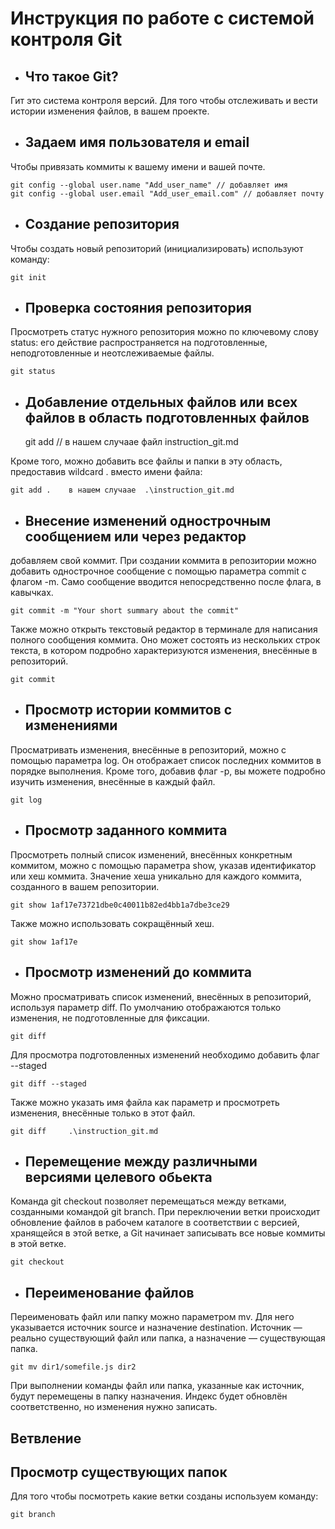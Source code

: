 # **Инструкция по работе с системой контроля Git**


+ ## Что такое Git?
 
Гит это система контроля версий. Для того чтобы отслеживать и вести истории изменения файлов, в вашем проекте.

+ ## Задаем имя пользователя и email
Чтобы привязать коммиты к вашему имени и вашей почте.

    git config --global user.name "Add_user_name" // добавляет имя 
    git config --global user.email "Add_user_email.com" // добавляет почту

+ ## Создание репозитория 

Чтобы создать новый репозиторий (инициализировать) используют команду:

    git init

+ ## Проверка состояния репозитория
Просмотреть статус нужного репозитория можно по ключевому слову status: его действие распространяется на подготовленные, неподготовленные и неотслеживаемые файлы.

    git status 

+ ## Добавление отдельных файлов или всех файлов в область подготовленных файлов

    git add  // в нашем случаае файл instruction_git.md

Кроме того, можно добавить все файлы и папки в эту область, предоставив wildcard . вместо имени файла:

    git add .    в нашем случаае  .\instruction_git.md

 + ## Внесение изменений однострочным сообщением или через редактор   
добавляем свой коммит. При создании коммита в репозитории можно добавить однострочное сообщение с помощью параметра commit с флагом -m. Само сообщение вводится непосредственно после флага, в кавычках.

    git commit -m "Your short summary about the commit"

Также можно открыть текстовый редактор в терминале для написания полного сообщения коммита. Оно может состоять из нескольких строк текста, в котором подробно характеризуются изменения, внесённые в репозиторий.
    
    git commit

+ ## Просмотр истории коммитов с изменениями
Просматривать изменения, внесённые в репозиторий, можно с помощью параметра log. Он отображает список последних коммитов в порядке выполнения. Кроме того, добавив флаг -p, вы можете подробно изучить изменения, внесённые в каждый файл.

    git log

+ ## Просмотр заданного коммита
Просмотреть полный список изменений, внесённых конкретным коммитом, можно с помощью параметра show, указав идентификатор или хеш коммита. Значение хеша уникально для каждого коммита, созданного в вашем репозитории.

    git show 1af17e73721dbe0c40011b82ed4bb1a7dbe3ce29

Также можно использовать сокращённый хеш.

    git show 1af17e
    

+ ## Просмотр изменений до коммита
Можно просматривать список изменений, внесённых в репозиторий, используя параметр diff. По умолчанию отображаются только изменения, не подготовленные для фиксации.

    git diff

Для просмотра подготовленных изменений необходимо добавить флаг --staged

    git diff --staged

Также можно указать имя файла как параметр и просмотреть изменения, внесённые только в этот файл.

    git diff     .\instruction_git.md

+ ## Перемещение между различными версиями целевого обьекта
Команда git checkout позволяет перемещаться между ветками, созданными командой git branch. При переключении ветки происходит обновление файлов в рабочем каталоге в соответствии с версией, хранящейся в этой ветке, а Git начинает записывать все новые коммиты в этой ветке.

    git checkout

+ ## Переименование файлов
Переименовать файл или папку можно параметром mv. Для него указывается источник source и назначение destination. Источник — реально существующий файл или папка, а назначение — существующая папка.

    git mv dir1/somefile.js dir2

При выполнении команды файл или папка, указанные как источник, будут перемещены в папку назначения. Индекс будет обновлён соответственно, но изменения нужно записать.

## Ветвление


## Просмотр существующих папок
 Для того чтобы посмотреть какие ветки созданы используем команду: 

    git branch